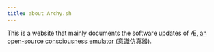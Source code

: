 ```yaml
---
title: about Archy.sh
---
```


This is a website that mainly documents the software updates of [Æ, an open-source consciousness emulator (意識仿真器)](https://archy.build).
